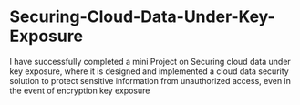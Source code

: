 # Securing-Cloud-Data-Under-Key-Exposure
I have successfully completed a mini Project on Securing cloud data under key exposure, where it is designed and implemented a cloud data security solution to protect sensitive information from unauthorized access, even in the event of encryption key exposure
